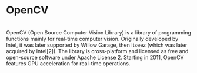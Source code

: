 <h1>OpenCV</h1><br>
OpenCV (Open Source Computer Vision Library) is a library of programming functions mainly for real-time computer vision. Originally developed by Intel, it was later supported by Willow Garage, then Itseez (which was later acquired by Intel[2]). The library is cross-platform and licensed as free and open-source software under Apache License 2. Starting in 2011, OpenCV features GPU acceleration for real-time operations.
